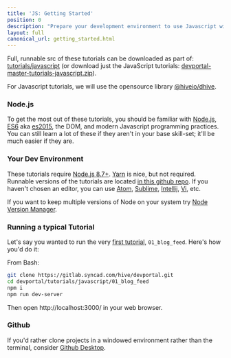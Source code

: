 ```yaml
---
title: 'JS: Getting Started'
position: 0
description: "Prepare your development environment to use Javascript with the Hive blockchain."
layout: full
canonical_url: getting_started.html
---
```

Full, runnable src of these tutorials can be downloaded as part of: [tutorials/javascript](https://gitlab.syncad.com/hive/devportal/-/tree/master/tutorials/javascript) (or download just the JavaScript tutorials: [devportal-master-tutorials-javascript.zip](https://gitlab.syncad.com/hive/devportal/-/archive/master/devportal-master.zip?path=tutorials/javascript)).

For Javascript tutorials, we will use the opensource library [@hiveio/dhive](https://gitlab.syncad.com/hive/dhive).

### Node.js

To get the most out of these tutorials, you should be familiar with [Node.js](https://nodejs.org/en/), [ES6](https://babeljs.io/learn-es2015/) aka [es2015](https://www.ecma-international.org/ecma-262/6.0/), the DOM, and modern Javascript programming practices.
You can still learn a lot of these if they aren't in your base skill-set; it'll be much easier if they are.

### Your Dev Environment

These tutorials require [Node.js 8.7+](https://nodejs.org/en/download/). [Yarn](https://yarnpkg.com/en/) is nice, but not required. Runnable versions of the tutorials are located [in this github repo](https://gitlab.syncad.com/hive/devportal/-/tree/master/tutorials/javascript).
If you haven't chosen an editor, you can use [Atom](https://atom.io/), [Sublime](https://www.sublimetext.com/), [Intellij](https://www.jetbrains.com/idea/), [Vi](https://en.wikipedia.org/wiki/Vi), etc.

If you want to keep multiple versions of Node on your system try [Node Version Manager](https://github.com/creationix/nvm).

### Running a typical Tutorial

Let's say you wanted to run the very [first tutorial](blog_feed.html), `01_blog_feed`. Here's how you'd do it:

From Bash:

```bash
git clone https://gitlab.syncad.com/hive/devportal.git
cd devportal/tutorials/javascript/01_blog_feed
npm i
npm run dev-server
```

Then open http://localhost:3000/ in your web browser.

### Github

If you'd rather clone projects in a windowed environment rather than the terminal, consider [Github Desktop](https://desktop.github.com/).
